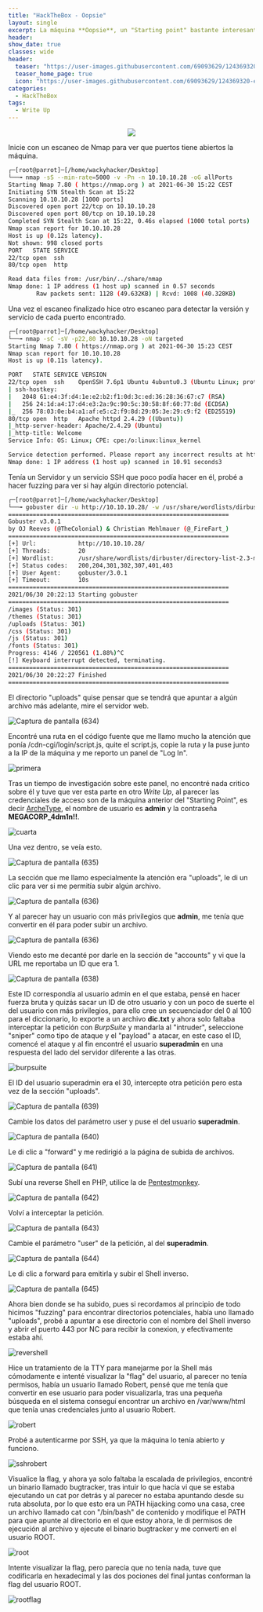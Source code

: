 ```yaml
---
title: "HackTheBox - Oopsie"
layout: single
excerpt: La máquina **Oopsie**, un "Starting point" bastante interesante de la plataforma *HackTheBox*, me gusto especialmente la parte de la intrusión, la escalada de privilegios es bastante básica pero realista.
header:
show_date: true
classes: wide
header:
  teaser: "https://user-images.githubusercontent.com/69093629/124369320-e9aceb80-dc6a-11eb-8fc4-8f1029d11c9b.png"
  teaser_home_page: true
  icon: "https://user-images.githubusercontent.com/69093629/124369320-e9aceb80-dc6a-11eb-8fc4-8f1029d11c9b.png"
categories:
  - HackTheBox
tags:
  - Write Up
---
```


<p align="center">
<img src="https://user-images.githubusercontent.com/69093629/124369320-e9aceb80-dc6a-11eb-8fc4-8f1029d11c9b.png">
</p>

Inicie con un escaneo de Nmap para ver que puertos tiene abiertos la máquina.

```bash 
┌─[root@parrot]─[/home/wackyhacker/Desktop]
└──╼ nmap -sS --min-rate=5000 -v -Pn -n 10.10.10.28 -oG allPorts
Starting Nmap 7.80 ( https://nmap.org ) at 2021-06-30 15:22 CEST
Initiating SYN Stealth Scan at 15:22
Scanning 10.10.10.28 [1000 ports]
Discovered open port 22/tcp on 10.10.10.28
Discovered open port 80/tcp on 10.10.10.28
Completed SYN Stealth Scan at 15:22, 0.46s elapsed (1000 total ports)
Nmap scan report for 10.10.10.28
Host is up (0.12s latency).
Not shown: 998 closed ports
PORT   STATE SERVICE
22/tcp open  ssh
80/tcp open  http

Read data files from: /usr/bin/../share/nmap
Nmap done: 1 IP address (1 host up) scanned in 0.57 seconds
       	Raw packets sent: 1128 (49.632KB) | Rcvd: 1008 (40.328KB)
```

Una vez el escaneo finalizado hice otro escaneo para detectar la versión y servicio de cada puerto encontrado.

```bash 
┌─[root@parrot]─[/home/wackyhacker/Desktop]
└──╼ nmap -sC -sV -p22,80 10.10.10.28 -oN targeted        	 
Starting Nmap 7.80 ( https://nmap.org ) at 2021-06-30 15:23 CEST
Nmap scan report for 10.10.10.28
Host is up (0.11s latency).

PORT   STATE SERVICE VERSION
22/tcp open  ssh 	OpenSSH 7.6p1 Ubuntu 4ubuntu0.3 (Ubuntu Linux; protocol 2.0)
| ssh-hostkey:
|   2048 61:e4:3f:d4:1e:e2:b2:f1:0d:3c:ed:36:28:36:67:c7 (RSA)
|   256 24:1d:a4:17:d4:e3:2a:9c:90:5c:30:58:8f:60:77:8d (ECDSA)
|_  256 78:03:0e:b4:a1:af:e5:c2:f9:8d:29:05:3e:29:c9:f2 (ED25519)
80/tcp open  http	Apache httpd 2.4.29 ((Ubuntu))
|_http-server-header: Apache/2.4.29 (Ubuntu)
|_http-title: Welcome
Service Info: OS: Linux; CPE: cpe:/o:linux:linux_kernel

Service detection performed. Please report any incorrect results at https://nmap.org/submit/ .
Nmap done: 1 IP address (1 host up) scanned in 10.91 seconds3
```

Tenía un Servidor y un servicio SSH que poco podía hacer en él, probé a hacer fuzzing para ver si hay algún directorio potencial.

```bash 
┌─[root@parrot]─[/home/wackyhacker/Desktop]
└──╼ gobuster dir -u http://10.10.10.28/ -w /usr/share/wordlists/dirbuster/directory-list-2.3-medium.txt -t 20
===============================================================
Gobuster v3.0.1
by OJ Reeves (@TheColonial) & Christian Mehlmauer (@_FireFart_)
===============================================================
[+] Url:        	http://10.10.10.28/
[+] Threads:    	20
[+] Wordlist:   	/usr/share/wordlists/dirbuster/directory-list-2.3-medium.txt
[+] Status codes:   200,204,301,302,307,401,403
[+] User Agent: 	gobuster/3.0.1
[+] Timeout:    	10s
===============================================================
2021/06/30 20:22:13 Starting gobuster
===============================================================
/images (Status: 301)
/themes (Status: 301)
/uploads (Status: 301)
/css (Status: 301)
/js (Status: 301)
/fonts (Status: 301)
Progress: 4146 / 220561 (1.88%)^C
[!] Keyboard interrupt detected, terminating.
===============================================================
2021/06/30 20:22:27 Finished
===============================================================
```

El directorio "uploads" quise pensar que se tendrá que apuntar a algún archivo más adelante, mire el servidor web.

![Captura de pantalla (634)](https://user-images.githubusercontent.com/69093629/124152044-7604b600-da93-11eb-8ff9-0eba54d7e792.png)

Encontré una ruta en el código fuente que me llamo mucho la atención que ponía /cdn-cgi/login/script.js, quite el script.js, copie la ruta y la puse junto a la IP de la máquina y me reporto un panel de "Log In".

![primera](https://user-images.githubusercontent.com/69093629/124141179-7b5d0300-da89-11eb-962d-6a1adacefb58.png)

Tras un tiempo de investigación sobre este panel, no encontré nada critico sobre él y tuve que ver esta parte en otro *Write Up*, al parecer las credenciales de acceso son de la máquina anterior del "Starting Point", es decir [ArcheType](https://wackyhacker.github.io/hackthebox/ArcheType/), el nombre de usuario es **admin** y la contraseña **MEGACORP_4dm1n!!**.

![cuarta](https://user-images.githubusercontent.com/69093629/124149303-be6ea480-da90-11eb-91f7-01e2e3e52e35.png)

Una vez dentro, se veía esto.

![Captura de pantalla (635)](https://user-images.githubusercontent.com/69093629/124151061-718bcd80-da92-11eb-886f-62670dd6ee06.png)

La sección que me llamo especialmente la atención era "uploads", le di un clic para ver si me permitía subir algún archivo.

![Captura de pantalla (636)](https://user-images.githubusercontent.com/69093629/124151263-a7c94d00-da92-11eb-97b8-2523bdea9495.png)

Y al parecer hay un usuario con más privilegios que **admin**, me tenía que convertir en él para poder subir un archivo.

![Captura de pantalla (636)](https://user-images.githubusercontent.com/69093629/124152207-9df41980-da93-11eb-9ba6-7d0e304fa5a7.png)

Viendo esto me decanté por darle en la sección de "accounts" y vi que la URL me reportaba un ID que era 1.

![Captura de pantalla (638)](https://user-images.githubusercontent.com/69093629/124153495-c7fa0b80-da94-11eb-8759-b4e1d6f59070.png)

Este ID correspondía al usuario admin en el que estaba, pensé en hacer fuerza bruta y quizás sacar un ID de otro usuario y con un poco de suerte el del usuario con más privilegios, para ello cree un secuenciador del 0 al 100 para el diccionario, lo exporte a un archivo **dic.txt** y ahora solo faltaba interceptar la petición con *BurpSuite* y mandarla al "intruder", seleccione "sniper" como tipo de ataque y el "payload" a atacar, en este caso el ID, comencé el ataque y al fin encontré el usuario **superadmin** en una respuesta del lado del servidor diferente a las otras.

![burpsuite](https://user-images.githubusercontent.com/69093629/124153658-f11a9c00-da94-11eb-9c5b-f3712d9b8d74.png)

El ID del usuario superadmin era el 30, intercepte otra petición pero esta vez de la sección "uploads".

![Captura de pantalla (639)](https://user-images.githubusercontent.com/69093629/124154575-e9a7c280-da95-11eb-8966-52bc6b10aa96.png)

Cambie los datos del parámetro user y puse el del usuario **superadmin**.

![Captura de pantalla (640)](https://user-images.githubusercontent.com/69093629/124156323-caaa3000-da97-11eb-8be1-706b5571c0c0.png)

Le di clic a "forward" y me redirigió a la página de subida de archivos.

![Captura de pantalla (641)](https://user-images.githubusercontent.com/69093629/124156420-e7defe80-da97-11eb-88a1-6e719bfb7745.png)

Subí una reverse Shell en PHP, utilice la de [Pentestmonkey](https://raw.githubusercontent.com/pentestmonkey/php-reverse-shell/master/php-reverse-shell.php).

![Captura de pantalla (642)](https://user-images.githubusercontent.com/69093629/124156717-40ae9700-da98-11eb-944b-91736b0a27e3.png)

Volví a interceptar la petición.

![Captura de pantalla (643)](https://user-images.githubusercontent.com/69093629/124156991-908d5e00-da98-11eb-921a-6e5ce32d461f.png)

Cambie el parámetro "user" de la petición, al del **superadmin**.

![Captura de pantalla (644)](https://user-images.githubusercontent.com/69093629/124157173-c3cfed00-da98-11eb-9a34-d18a3a92d23a.png)

Le di clic a forward para emitirla y subir el Shell inverso.

![Captura de pantalla (645)](https://user-images.githubusercontent.com/69093629/124157309-ecf07d80-da98-11eb-9d6b-02958156a100.png)

Ahora bien donde se ha subido, pues si recordamos al principio de todo hicimos "fuzzing" para encontrar directorios potenciales, había uno llamado "uploads", probé a apuntar a ese directorio con el nombre del Shell inverso y abrir el puerto 443 por NC para recibir la conexion, y efectivamente estaba ahí.

![revershell](https://user-images.githubusercontent.com/69093629/124157701-58d2e600-da99-11eb-8c9a-0999b3411711.png)

Hice un tratamiento de la TTY para manejarme por la Shell más cómodamente e intenté visualizar la "flag" del usuario, al parecer no tenía permisos, había un usuario llamado Robert, pensé que me tenía que convertir en ese usuario para poder visualizarla, tras una pequeña búsqueda en el sistema conseguí encontrar un archivo en /var/www/html que tenía unas credenciales junto al usuario Robert.

![robert](https://user-images.githubusercontent.com/69093629/124158077-c717a880-da99-11eb-934e-b7be647fc1b2.png)

Probé a autenticarme por SSH, ya que la máquina lo tenía abierto y funciono.

![sshrobert](https://user-images.githubusercontent.com/69093629/124158185-e282b380-da99-11eb-90c6-dc476c9f4cf3.png)

Visualice la flag, y ahora ya solo faltaba la escalada de privilegios, encontré un binario llamado bugtracker, tras intuir lo que hacía vi que se estaba ejecutando un cat por detrás y al parecer no estaba apuntando desde su ruta absoluta, por lo que esto era un PATH hijacking como una casa, cree un archivo llamado cat con "/bin/bash" de contenido y modifique el PATH para que apunte al directorio en el que estoy ahora, le di permisos de ejecución al archivo y ejecute el binario bugtracker y me convertí en el usuario ROOT.

![root](https://user-images.githubusercontent.com/69093629/124158822-b0be1c80-da9a-11eb-960d-16c65a4b4d8c.png)

Intente visualizar la flag, pero parecía que no tenía nada, tuve que codificarla en hexadecimal y las dos pociones del final juntas conforman la flag del usuario ROOT.

![rootflag](https://user-images.githubusercontent.com/69093629/124160812-f1b73080-da9c-11eb-85e3-37e7ec43dcef.jpg)









